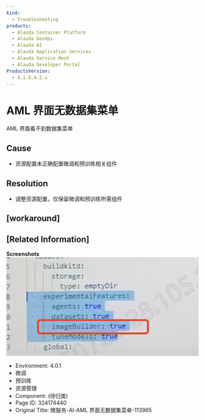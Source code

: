 ```yaml
---
kind:
  - Troubleshooting
products:
  - Alauda Container Platform
  - Alauda DevOps
  - Alauda AI
  - Alauda Application Services
  - Alauda Service Mesh
  - Alauda Developer Portal
ProductsVersion:
  - 4.1.0,4.2.x
---
```

<!-- A type of document that involves encountering a fault, diagnosing it, performing root cause analysis, and providing solutions. -->

# AML 界面无数据集菜单

AML 界面看不到数据集菜单

## Cause
- 资源配置未正确配置微调和预训练相关组件

## Resolution
- 调整资源配置，仅保留微调和预训练所需组件

## [workaround]

## [Related Information]
**Screenshots**
![](assets/wei-fu-wu-ai-aml-jie-mian-wu-shu-ju-ji-cai-dan-113965/mceclip2_1753728721829_dihk8.png)
- Environment: 4.0.1
- 微调
- 预训练
- 资源管理
- Component: (待归类)
- Page ID: 324174440
- Original Title: 微服务-AI-AML 界面无数据集菜单-113965
